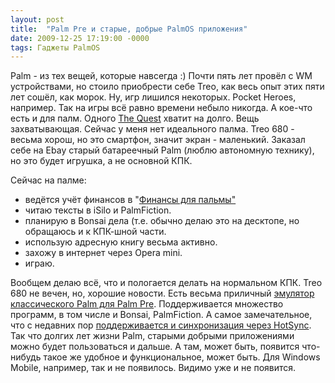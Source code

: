 ```yaml
---
layout: post
title:  "Palm Pre и старые, добрые PalmOS приложения"
date: 2009-12-25 17:19:00 -0000
tags: Гаджеты PalmOS
---
```


Palm - из тех вещей, которые навсегда :) Почти пять лет провёл с WM устройствами, но стоило приобрести себе Treo, как весь опыт этих пяти лет сошёл, как морок. Ну, игр лишился некоторых. Pocket Heroes, например. Так на игры всё равно времени небыло никогда. А кое-что есть и для палм. Одного <a href="http://www.redshift.hu/">The Quest</a> хватит на долго. Вещь захватывающая. Сейчас у меня нет идеального палма. Treo 680 - весьма хорош, но это смартфон, значит экран - маленький. Заказал себе на Ebay старый батареечный Palm (люблю автономную технику), но это будет игрушка, а не основной КПК.

Сейчас на палме: 

- ведётся учёт финансов в "<a href="http://handysolution.com/rus/">Финансы для пальмы"</a>
- читаю тексты в iSilo и PalmFiction.
- планирую в Bonsai дела (т.е. обычно делаю это на десктопе, но обращаюсь и к КПК-шной части.
- использую адресную книгу весьма активно.
- захожу в интернет через Opera mini.
- играю.

Вообщем делаю всё, что и пологается делать на нормальном КПК. Treo 680 не вечен, но, хорошие новости. Есть весьма приличный <a href="http://www.motionapps.com/classic/overview/">эмулятор классического Palm для Palm Pre</a>. Поддерживается множество программ, в том числе и Bonsai, PalmFiction. А самое замечательное, что с недавних пор <a href="http://motionapps.blogspot.com/2009/07/classic-hotsync-for-palm-pre.html">поддерживается и синхронизация через HotSync</a>. Так что долгих лет жизни Palm, старыми добрыми приложениями можно будет пользоваться и дальше. А там, может быть, появится что-нибудь такое же удобное и функциональное, может быть. Для Windows Mobile, например, так и не появилось. Видимо уже и не появится.